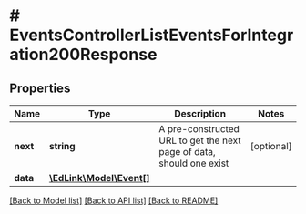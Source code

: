 # # EventsControllerListEventsForIntegration200Response

## Properties

Name | Type | Description | Notes
------------ | ------------- | ------------- | -------------
**next** | **string** | A pre-constructed URL to get the next page of data, should one exist | [optional]
**data** | [**\EdLink\Model\Event[]**](Event.md) |  |

[[Back to Model list]](../../README.md#models) [[Back to API list]](../../README.md#endpoints) [[Back to README]](../../README.md)
